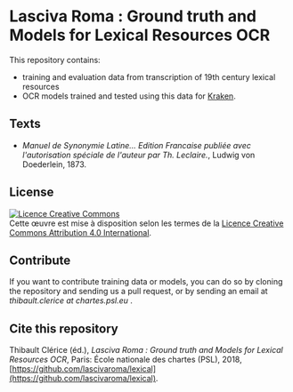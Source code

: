# Lasciva Roma : Ground truth and Models for Lexical Resources OCR

This repository contains:

- training and evaluation data from transcription of 19th century lexical resources
- OCR models trained and tested using this data for [Kraken](http://kraken.re/).

## Texts

- *Manuel de Synonymie Latine... Edition Francaise publiée avec l'autorisation spéciale de l'auteur par Th. Leclaire.*, Ludwig von Doederlein, 1873.

## License

<a rel="license" href="http://creativecommons.org/licenses/by/4.0/"><img alt="Licence Creative Commons" style="border-width:0" src="https://i.creativecommons.org/l/by/4.0/88x31.png" /></a><br />Cette œuvre est mise à disposition selon les termes de la <a rel="license" href="http://creativecommons.org/licenses/by/4.0/">Licence Creative Commons Attribution 4.0 International</a>.

## Contribute

If you want to contribute training data or models, you can do so by cloning the
repository and sending us a pull request, or by sending an email 
at _thibault.clerice at chartes.psl.eu_ .

## Cite this repository

Thibault Clérice (éd.), _Lasciva Roma : Ground truth and Models for Lexical Resources OCR_, Paris: École nationale des chartes (PSL), 2018, [https://github.com/lascivaroma/lexical](https://github.com/lascivaroma/lexical).
